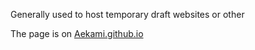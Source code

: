 Generally used to host temporary draft websites or other

The page is on [Aekami.github.io](https://aekami.github.io/)